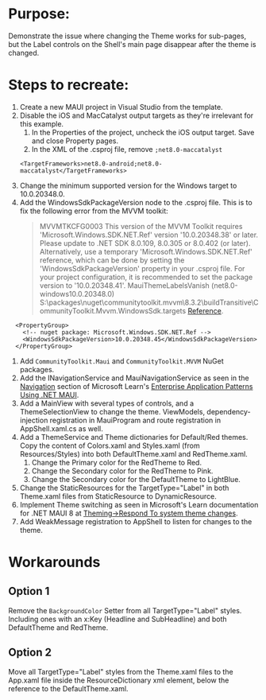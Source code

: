 ﻿# Purpose: 
Demonstrate the issue where changing the Theme works for sub-pages, but the Label controls on the Shell's main page disappear after the theme is changed.

# Steps to recreate:
1. Create a new MAUI project in Visual Studio from the template.
1. Disable the iOS and MacCatalyst output targets as they're irrelevant for this example.
    1. In the Properties of the project, uncheck the iOS output target. Save and close Property pages.
    1. In the XML of the .csproj file, remove `;net8.0-maccatalyst`
    ```
    <TargetFrameworks>net8.0-android;net8.0-maccatalyst</TargetFrameworks>
    ```
1. Change the minimum supported version for the Windows target to 10.0.20348.0.
1. Add the WindowsSdkPackageVersion node to the .csproj file.  This is to fix the following error from the MVVM toolkit: 
    > MVVMTKCFG0003	This version of the MVVM Toolkit requires 'Microsoft.Windows.SDK.NET.Ref' version '10.0.20348.38' or later. Please update to .NET SDK 8.0.109, 8.0.305 or 8.0.402 (or later). Alternatively, use a temporary 'Microsoft.Windows.SDK.NET.Ref' reference, which can be done by setting the 'WindowsSdkPackageVersion' property in your .csproj file. For your project configuration, it is recommended to set the package version to '10.0.20348.41'.	MauiThemeLabelsVanish (net8.0-windows10.0.20348.0)	S:\packages\nuget\communitytoolkit.mvvm\8.3.2\buildTransitive\CommunityToolkit.Mvvm.WindowsSdk.targets
 [Reference](https://learn.microsoft.com/en-us/dotnet/core/compatibility/sdk/5.0/override-windows-sdk-package-version).
```
  <PropertyGroup>
    <!-- nuget package: Microsoft.Windows.SDK.NET.Ref -->
    <WindowsSdkPackageVersion>10.0.20348.45</WindowsSdkPackageVersion>
  </PropertyGroup>
```
1. Add `CommunityToolkit.Maui` and `CommunityToolkit.MVVM` NuGet packages.
1. Add the INavigationService and MauiNavigationService as seen in the [Navigation](https://learn.microsoft.com/en-us/dotnet/architecture/maui/navigation) section of Microsoft Learn's [Enterprise Application Patterns Using .NET MAUI](https://learn.microsoft.com/en-us/dotnet/architecture/maui/).
1. Add a MainView with several types of controls, and a ThemeSelectionView to change the theme.  ViewModels, dependency-injection registration in MauiProgram and route registration in AppShell.xaml.cs as well.
1. Add a ThemeService and Theme dictionaries for Default/Red themes.  Copy the content of Colors.xaml and Styles.xaml (from Resources/Styles) into both DefaultTheme.xaml and RedTheme.xaml.      1. Change the Primary color for the RedTheme to Red.
    1. Change the Secondary color for the RedTheme to Pink.
    1. Change the Secondary color for the DefaultTheme to LightBlue.
1. Change the StaticResources for the TargetType="Label" in both Theme.xaml files from StaticResource to DynamicResource.
1. Implement Theme switching as seen in Microsoft's Learn documentation for .NET MAUI 8 at [Theming&rarr;Respond To system theme changes](https://learn.microsoft.com/en-us/dotnet/maui/user-interface/system-theme-changes?view=net-maui-8.0).
1. Add WeakMessage registration to AppShell to listen for changes to the theme.

# Workarounds
## Option 1
Remove the `BackgroundColor` Setter from all TargetType="Label" styles.  Including ones with an x:Key (Headline and SubHeadline) and both DefaultTheme and RedTheme.

## Option 2
Move all TargetType="Label" styles from the Theme.xaml files to the App.xaml file inside the ResourceDictionary xml element, below the reference to the DefaultTheme.xaml.
